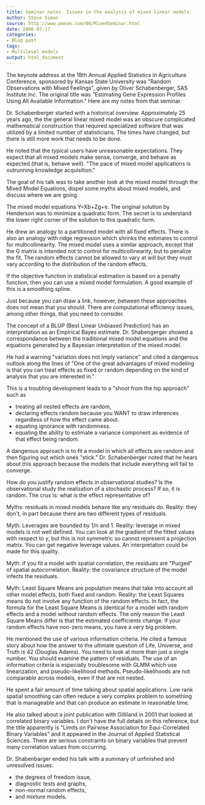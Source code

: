 ```yaml
---
title: Seminar notes. Issues in the analysis of mixed linear models
author: Steve Simon
source: http://www.pmean.com/06/MixedSeminar.html
date: 2006-07-17
categories:
- Blog post
tags:
- Multilevel models
output: html_document
---
```

The keynote address at the 18th Annual Applied Statistics in Agriculture
Conference, sponsored by Kansas State University was "Random
Observations with Mixed Feelings", given by Oliver Schabenberger, SAS
Institute Inc. The original title was "Estimating Gene Expression
Profiles Using All Available Information." Here are my notes from that
seminar.

Dr. Schabenberger started with a historical overview. Approximately 25
years ago, the the general linear mixed model was an obscure complicated
mathematical construction that required specialized software that was
utilized by a limited number of statisticians. The times have changed,
but there is still more work that needs to be done.

He noted that the typical users have unreasonable expectations. They
expect that all mixed models make sense, converge, and behave as
expected (that is, behave well). "The pace of mixed model applications
is outrunning knowledge acquisition."

The goal of his talk was to take another look at the mixed model through
the Mixed Model Equations, dispel some myths about mixed models, and
discuss where we are going.

The mixed model equations Y=Xb+Zg+e. The original solution by Henderson
was to minimize a quadratic form. The secret is to understand the lower
right corner of the solution to this quadratic form.

He drew an analogy to a partitioned model with all fixed effects. There
is also an analogy with ridge regression which shrinks the estimates to
control for multicollinearity. The mixed model uses a similar approach,
except that the G matrix is intended not to control for
multicollinearity, but to penalize the fit. The random effects cannot be
allowed to vary at will but they must vary according to the distribution
of the random effects.

If the objective function in statistical estimation is based on a
penalty function, then you can use a mixed model formulation. A good
example of this is a smoothing spline.

Just because you can draw a link, however, between these approaches does
not mean that you should. There are computational efficiency issues,
among other things, that you need to consider.

The concept of a BLUP (Best Linear Unbiased Prediction) has an
interpretation as an Empirical Bayes estimate. Dr. Shabengerger showed a
correspondance between the traditional mixed model equations and the
equations generated by a Bayesian interpretation of the mixed model.

He had a warning "variation does not imply variance" and cited a
dangerous outlook along the lines of "One of the great advantages of
mixed modeling is that you can treat effects as fixed or random
depending on the kind of analysis that you are interested in."

This is a troubling development leads to a "shoot from the hip
approach" such as

-   treating all nested effects are random,
-   declaring effects random because you WANT to draw inferences
    regardless of how the effect came about.
-   equating ignorance with randomness.
-   equating the ability to estimate a variance component as evidence of
    that effect being random.

A dangerous approach is to fit a model in which all effects are random
and then figuring out which ones "stick." Dr. Schabenberger noted that
he hears about this approach because the models that include everything
will fail to converge.

How do you justify random effects in observational studies? Is the
observational study the realization of a stochastic process? If so, it
is random. The crux is: what is the effect representative of?

Myths: residuals in mixed models behave like any residuals do. Reality:
they don't, in part because there are two different types of residuals.

Myth: Leverages are bounded by 1/n and 1. Reality: leverage in mixed
models is not well defined. You can look at the gradient of the fitted
values with respect to y, but this is not symmetric so cannot represent
a projection matrix. You can get negative leverage values. An
interpretation could be made for this quality.

Myth: if you fit a model with spatial correlation, the residuals are
"Purged" of spatial autocorrelation. Reality: the covariance structure
of the model infects the residuals.

Myth: Least Square Means are population means that take into account all
other model effects, both fixed and random. Reality: the Least Squares
means do not involve any function of the random effects. In fact, the
formula for the Least Square Means is identical for a model with random
effects and a model without random effects. The only reason the Least
Square Means differ is that the estimated coefficients change. If your
random effects have non-zero means, you have a very big problem.

He mentioned the use of various information criteria. He cited a famous
story about how the answer to the ultimate question of Life, Universe,
and Truth is 42 (Douglas Adams). You need to look at more than just a
single number. You should examine the pattern of residuals. The use of
an information criteria is especially troublesome with GLMM which use
linearization, and pseudo-likelihood methods. Pseudo-likelihoods are not
comparable across models, even if that are not nested.

He spent a fair amount of time talking about spatial applications. Low
rank spatial smoothing can often reduce a very complex problem to
something that is manageable and that can produce an estimate in
reasonable time.

He also talked about a joint publication with Gilliland in 2001 that
looked at correlated binary variables. I don't have the full details on
this reference, but the title apparently is "Limits on Pairwise
Association for Equi-Correlated Binary Variables" and it appeared in
the Journal of Applied Statistical Sciences. There are serious
constraints on binary variables that prevent many correlation values
from occurring.

Dr. Shabenbarger ended his talk with a summary of unfinished and
unresolved issues:

-   the degrees of freedom issue,
-   diagnostic tests and graphs,
-   non-normal random effects,
-   and mixture models.
